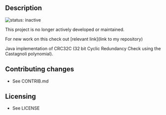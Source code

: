 ## Description

![status: inactive](https://img.shields.io/badge/status-inactive-red.svg)

This project is no longer actively developed or maintained.  

For new work on this check out [relevant link](link to my repository)



Java implementation of CRC32C (32 bit Cyclic Redundancy Check using the
Castagnoli polynomial).

## Contributing changes

* See CONTRIB.md

## Licensing

* See LICENSE
